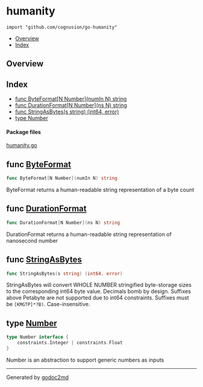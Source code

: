 

# humanity
`import "github.com/cognusion/go-humanity"`

* [Overview](#pkg-overview)
* [Index](#pkg-index)

## <a name="pkg-overview">Overview</a>



## <a name="pkg-index">Index</a>
* [func ByteFormat[N Number](numIn N) string](#ByteFormat)
* [func DurationFormat[N Number](ns N) string](#DurationFormat)
* [func StringAsBytes(s string) (int64, error)](#StringAsBytes)
* [type Number](#Number)


#### <a name="pkg-files">Package files</a>
[humanity.go](https://github.com/cognusion/go-humanity/tree/master/humanity.go)





## <a name="ByteFormat">func</a> [ByteFormat](https://github.com/cognusion/go-humanity/tree/master/humanity.go?s=696:737#L32)
``` go
func ByteFormat[N Number](numIn N) string
```
ByteFormat returns a human-readable string representation of a byte count



## <a name="DurationFormat">func</a> [DurationFormat](https://github.com/cognusion/go-humanity/tree/master/humanity.go?s=321:363#L18)
``` go
func DurationFormat[N Number](ns N) string
```
DurationFormat returns a human-readable string representation of nanosecond number



## <a name="StringAsBytes">func</a> [StringAsBytes](https://github.com/cognusion/go-humanity/tree/master/humanity.go?s=1312:1355#L50)
``` go
func StringAsBytes(s string) (int64, error)
```
StringAsBytes will convert WHOLE NUMBER stringified byte-storage sizes to the corresponding int64 byte value.
Decimals bomb by design.
Suffixes above Petabyte are not supported due to int64 constraints.
Suffixes must be ``[KMGTP]*?B)``.
Case-insensitive.




## <a name="Number">type</a> [Number](https://github.com/cognusion/go-humanity/tree/master/humanity.go?s=167:233#L13)
``` go
type Number interface {
    constraints.Integer | constraints.Float
}
```
Number is an abstraction to support generic numbers as inputs














- - -
Generated by [godoc2md](http://godoc.org/github.com/cognusion/godoc2md)
